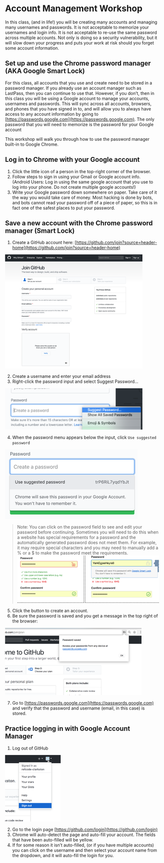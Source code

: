 # Account Management Workshop
In this class, (and in life!) you will be creating many accounts and managing many usernames and passwords. It is not acceptable to memorize your usernames and login info. It is not acceptable to re-use the same password across multiple accounts. Not only is doing so a security vulnerability, but it will slow down your progress and puts your work at risk should you forget some account information. 

## Set up and use the Chrome password manager (AKA Google Smart Lock)
For this class, all accounts that you use and create need to be stored in a password manager. If you already use an account manager such as LastPass, then you can continue to use that. However, if you don’t, then in this class you will be using a Google account to manage your accounts, usernames and passwords. This will sync across all accounts, browsers, and phones that you have signed in to, and will allow you to always have access to any account information by going to [https://passwords.google.com](https://passwords.google.com). The only password that you will need to memorize is the password for your Google account

This workshop will walk you through how to use the password manager built-in to Google Chrome.

## Log in to Chrome with your Google account
1. Click the little icon of a person in the top-right corner of the browser.
1. Follow steps to sign in using your Gmail or Google account info. (Android Users: Log in using the same google account that you use to log into your phone. Do not create multiple google accounts!)
1. Write your Google password down somewhere on paper. Take care of it the way you would take care of money. Most hacking is done by bots, and bots cannot read your password off of a piece of paper, so this is in fact one of the safest places to put your password.

## Save a new account with the Chrome password manager (Smart Lock)
1. Create a GitHub account here: [https://github.com/join?source=header-home](https://github.com/join?source=header-home)

<img alt="Github signup page" src="./account-management-workshop-1.png" width="450px" />

2. Create a username and enter your email address
3. Right-click the password input and select Suggest Password...

<img alt="Github signup page" src="./account-management-workshop-2.png" width="450px" />

4. When the password menu appears below the input, click `Use suggested password`

<img alt="Suggest password" src="./account-management-workshop-3.png" />

> Note: You can click on the password field to see and edit your password before continuing. Sometimes you will need to do this when a website has special requirements for a password and the automatically generated password does not meet them. For example, it may require special characters and you may need to manually add a % or a $ to make the password meet the requirements.
> <img alt="View password" src="./account-management-workshop-4.png" />

5. Click the button to create an account.
6. Be sure the password is saved and you get a message in the top right of the browser:

<img alt="Password saved message" src="./account-management-workshop-5.png" />

7. Go to [https://passwords.google.com](https://passwords.google.com) and verify that the password and username (email, in this case) is stored.

## Practice logging in with Google Account Manager
1. Log out of GitHub 

<img alt="Logout of Github" src="./account-management-workshop-6.png" />

2. Go to the login page [https://github.com/login](https://github.com/login)
3. Chrome will auto-detect the page and auto-fill your account. The fields that have been auto-filled will be yellow.
4. If for some reason it isn’t auto-filled, (or if you have multiple accounts) you can click on the username and then select your account name from the dropdown, and it will auto-fill the login for you.
